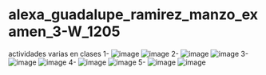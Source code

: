 # alexa_guadalupe_ramirez_manzo_examen_3-W_1205
actividades varias en clases
1-
![image](https://github.com/user-attachments/assets/fdbac208-f66c-4748-9e1b-4fcdce8d5033)
![image](https://github.com/user-attachments/assets/b7143be6-e7c3-4514-9a45-ae4eef5ee821)
2-
![image](https://github.com/user-attachments/assets/3777b145-1e37-43d3-aa52-8f793d36bb08)
![image](https://github.com/user-attachments/assets/6c8b79b8-eae1-4490-aadf-be068067f91f)
3-
![image](https://github.com/user-attachments/assets/68b18dc9-9494-413f-a3a2-6dc8f9ba9fb6)
![image](https://github.com/user-attachments/assets/a51b45e9-0f20-4bfc-aac4-56ee0291e149)
4-
![image](https://github.com/user-attachments/assets/f1bde7a0-8363-4447-ab12-a5447b56fa2d)
![image](https://github.com/user-attachments/assets/a5a00ed5-e1f5-4c4d-b077-7f8d6292c653)
5-
![image](https://github.com/user-attachments/assets/25045520-8578-42c3-865d-f8c70269fd95)
![image](https://github.com/user-attachments/assets/06cb8970-9170-478d-9af8-826f6e478387)

